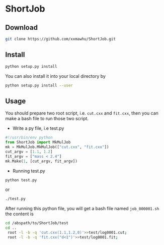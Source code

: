 # ShortJob
## Download
```sh
git clone https://github.com/xxmawhu/ShortJob.git
```
## Install
```sh
python setup.py install
```
You can also install it into your local directory by
```sh
python setup.py install --user
```
## Usage
You should prepare two root script, i.e. `cut.cxx` and `fit.cxx`, then
you can make a bash file to run those two script.
* Write a py file, i.e test.py
```py
#!/usr/bin/env python
from ShortJob import MkMulJob
mk = MkMulJob.MkMulJob(["cut.cxx", "fit.cxx"])
cut_argv = [1.1, 1.2]
fit_argv = ["mass < 2.4"]
mk.Make(1, [cut_argv, fit_argv])
```
* Running test.py
```sh
python test.py
```
or
```sh
./test.py
```

After running this python file, you will get a bash file named `job_000001.sh`
the content is
```sh
cd /abspath/to/ShortJob/test
cd .. 
 root -l -b -q 'cut.cxx(1.1,1.2,0)'>>test/log0001.cut;
 root -l -b -q 'fit.cxx("d<1")'>>test/log0001.fit;
```

